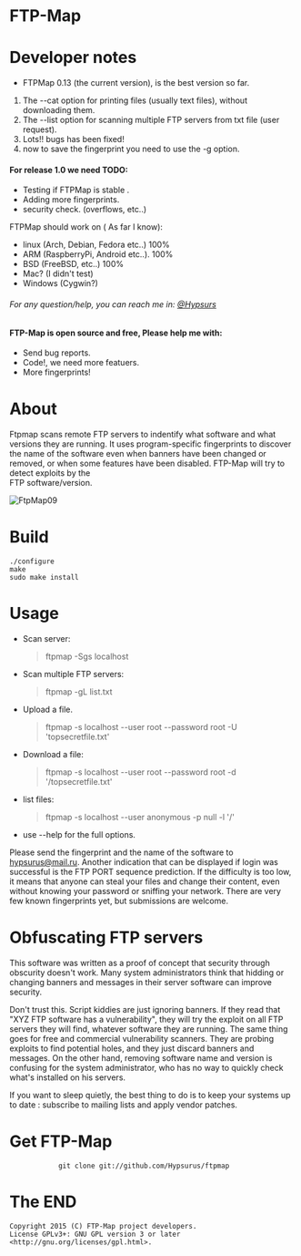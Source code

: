 FTP-Map
==========

Developer notes
================

* FTPMap 0.13 (the current version), is the best version so far.

1. The --cat option for printing files (usually text files), without downloading them.
2. The --list option for scanning multiple FTP servers from txt file (user request).
3. Lots!! bugs has been fixed!
4. now to save the fingerprint you need to use the -g option.

#### For release 1.0 we need TODO:

* Testing if FTPMap is stable .
* Adding more fingerprints.
* security check. (overflows, etc..)

<p> FTPMap should work on ( As far I know): </p>

* linux (Arch, Debian, Fedora etc..) 100%
* ARM (RaspberryPi, Android etc..). 100%
* BSD (FreeBSD, etc..) 100%
* Mac? (I didn't test)
* Windows (Cygwin?)

###### For any question/help, you can reach me in: [@Hypsurs](https://twitter.com/Hypsurs)

#### FTP-Map is open source and free, Please help me with:

* Send bug reports.
* Code!, we need more featuers.
* More fingerprints!

About
=====

Ftpmap scans remote FTP servers to indentify what software and what versions
they are running. It uses program-specific fingerprints to discover the name
of the software even when banners have been changed or removed, or when some
features have been disabled. FTP-Map will try to detect exploits by the  
FTP software/version.

![FtpMap09](https://pbs.twimg.com/media/CHZpCaoUEAAXCrZ.jpg)

Build
=====

    ./configure
    make
    sudo make install 

Usage
======


* Scan server:
    > ftpmap -Sgs localhost

* Scan multiple FTP servers:
    > ftpmap -gL list.txt

* Upload a file.
    > ftpmap -s localhost --user root --password root -U 'topsecretfile.txt'

* Download a file:
    > ftpmap -s localhost --user root --password root -d '/topsecretfile.txt'

* list files:
    > ftpmap -s localhost --user anonymous -p null -l '/'

* use --help for the full options.

Please send the fingerprint and the name of the software to hypsurus@mail.ru.
Another indication that can be displayed if login was successful is the FTP
PORT sequence prediction. If the difficulty is too low, it means that anyone
can steal your files and change their content, even without knowing your
password or sniffing your network.
There are very few known fingerprints yet, but submissions are welcome.

Obfuscating FTP servers
=======================


This software was written as a proof of concept that security through
obscurity doesn't work. Many system administrators think that hidding or
changing banners and messages in their server software can improve security.

Don't trust this. Script kiddies are just ignoring banners. If they read
that "XYZ FTP software has a vulnerability", they will try the exploit on
all FTP servers they will find, whatever software they are running. The same
thing goes for free and commercial vulnerability scanners. They are probing
exploits to find potential holes, and they just discard banners and messages.
On the other hand, removing software name and version is confusing for the
system administrator, who has no way to quickly check what's installed on his
servers.

If you want to sleep quietly, the best thing to do is to keep your systems
up to date : subscribe to mailing lists and apply vendor patches.

Get FTP-Map
=============
                git clone git://github.com/Hypsurus/ftpmap 

The END
=========
    
    Copyright 2015 (C) FTP-Map project developers.
    License GPLv3+: GNU GPL version 3 or later <http://gnu.org/licenses/gpl.html>.
